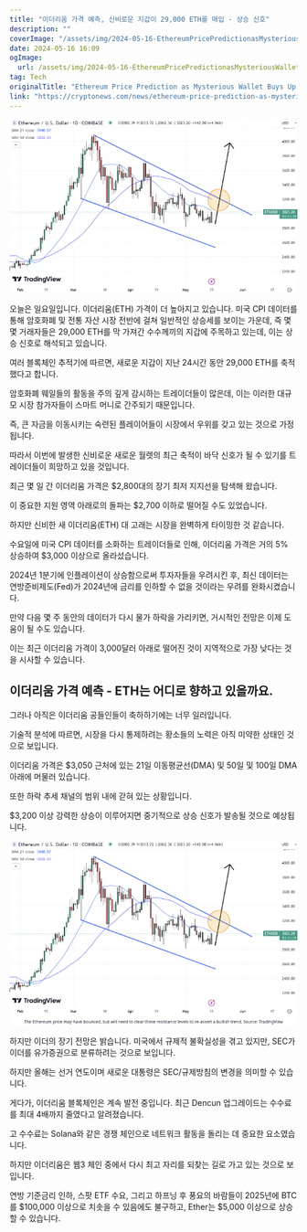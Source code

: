```yaml
---
title: "이더리움 가격 예측, 신비로운 지갑이 29,000 ETH를 매입 - 상승 신호"
description: ""
coverImage: "/assets/img/2024-05-16-EthereumPricePredictionasMysteriousWalletBuysUp29000ETHBullishSignal_thumbnail.png"
date: 2024-05-16 16:09
ogImage: 
  url: /assets/img/2024-05-16-EthereumPricePredictionasMysteriousWalletBuysUp29000ETHBullishSignal_thumbnail.png
tag: Tech
originalTitle: "Ethereum Price Prediction as Mysterious Wallet Buys Up 29,000 ETH – Bullish Signal?"
link: "https://cryptonews.com/news/ethereum-price-prediction-as-mysterious-wallet-buys-up-29000-eth-bullish-signal.htm"
---
```



![Ethereum Price Prediction as Mysterious Wallet Buys Up 29,000 ETH – Bullish Signal?](/assets/img/2024-05-16-EthereumPricePredictionasMysteriousWalletBuysUp29000ETHBullishSignal_thumbnail.png)

오늘은 일요일입니다. 이더리움(ETH) 가격이 더 높아지고 있습니다. 미국 CPI 데이터를 통해 암호화폐 및 전통 자산 시장 전반에 걸쳐 일반적인 상승세를 보이는 가운데, 즉 몇몇 거래자들은 29,000 ETH를 막 가져간 수수께끼의 지갑에 주목하고 있는데, 이는 상승 신호로 해석되고 있습니다.

여러 블록체인 추적기에 따르면, 새로운 지갑이 지난 24시간 동안 29,000 ETH를 축적했다고 합니다.

<div class="content-ad"></div>

암호화폐 웨일들의 활동을 주의 깊게 감시하는 트레이더들이 많은데, 이는 이러한 대규모 시장 참가자들이 스마트 머니로 간주되기 때문입니다.

즉, 큰 자금을 이동시키는 숙련된 플레이어들이 시장에서 우위를 갖고 있는 것으로 가정됩니다.

따라서 이번에 발생한 신비로운 새로운 월렛의 최근 축적이 바닥 신호가 될 수 있기를 트레이더들이 희망하고 있을 것입니다.

최근 몇 일 간 이더리움 가격은 $2,800대의 장기 최저 지지선을 탐색해 왔습니다.

<div class="content-ad"></div>

이 중요한 지원 영역 아래로의 돌파는 $2,700 이하로 떨어질 수도 있었습니다.

하지만 신비한 새 이더리움(ETH) 대 고래는 시장을 완벽하게 타이밍한 것 같습니다.

수요일에 미국 CPI 데이터를 소화하는 트레이더들로 인해, 이더리움 가격은 거의 5% 상승하여 $3,000 이상으로 올라섰습니다.

2024년 1분기에 인플레이션이 상승함으로써 투자자들을 우려시킨 후, 최신 데이터는 연방준비제도(Fed)가 2024년에 금리를 인하할 수 없을 것이라는 우려를 완화시켰습니다.

<div class="content-ad"></div>

만약 다음 몇 주 동안의 데이터가 다시 물가 하락을 가리키면, 거시적인 전망은 이제 도움이 될 수도 있습니다.

이는 최근 이더리움 가격이 3,000달러 아래로 떨어진 것이 지역적으로 가장 낮다는 것을 시사할 수 있습니다.

## 이더리움 가격 예측 - ETH는 어디로 향하고 있을까요.

그러나 아직은 이더리움 공들인들이 축하하기에는 너무 일러입니다.

<div class="content-ad"></div>

기술적 분석에 따르면, 시장을 다시 통제하려는 황소들의 노력은 아직 미약한 상태인 것으로 보입니다.

이더리움 가격은 $3,050 근처에 있는 21일 이동평균선(DMA) 및 50일 및 100일 DMA 아래에 머물러 있습니다.

또한 하락 추세 채널의 범위 내에 갇혀 있는 상황입니다.

$3,200 이상 강력한 상승이 이루어지면 중기적으로 상승 신호가 발송될 것으로 예상됩니다.

<div class="content-ad"></div>

![Image](/assets/img/2024-05-16-EthereumPricePredictionasMysteriousWalletBuysUp29000ETHBullishSignal_0.png)

하지만 이더의 장기 전망은 밝습니다. 미국에서 규제적 불확실성을 겪고 있지만, SEC가 이더를 유가증권으로 분류하려는 것으로 보입니다.

하지만 올해는 선거 연도이며 새로운 대통령은 SEC/규제방침의 변경을 의미할 수 있습니다.

게다가, 이더리움 블록체인은 계속 발전 중입니다. 최근 Dencun 업그레이드는 수수료를 최대 4배까지 줄였다고 알려졌습니다.

<div class="content-ad"></div>

고 수수료는 Solana와 같은 경쟁 체인으로 네트워크 활동을 돌리는 데 중요한 요소였습니다.

하지만 이더리움은 웹3 체인 중에서 다시 최고 자리를 되찾는 길로 가고 있는 것으로 보입니다.

연방 기준금리 인하, 스팟 ETF 수요, 그리고 하프닝 후 풍요의 바람들이 2025년에 BTC를 $100,000 이상으로 치솟을 수 있음에도 불구하고, Ether는 $5,000 이상으로 상승할 수 있습니다.